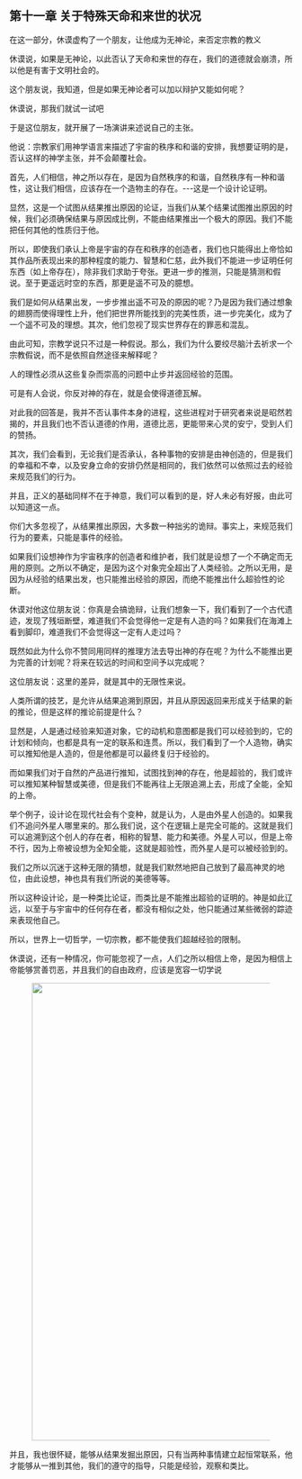 <h2>第十一章 关于特殊天命和来世的状况</h2><p data-pid="XMT7TuI7">在这一部分，休谟虚构了一个朋友，让他成为无神论，来否定宗教的教义</p><p data-pid="d2b8BtTK">休谟说，如果是无神论，以此否认了天命和来世的存在，我们的道德就会崩溃，所以他是有害于文明社会的。</p><p data-pid="66NnKnWt">这个朋友说，我知道，但是如果无神论者可以加以辩护又能如何呢？</p><p data-pid="PeWD9GSi">休谟说，那我们就试一试吧</p><p data-pid="jEmkVBZL">于是这位朋友，就开展了一场演讲来述说自己的主张。</p><p data-pid="bBp39z23">他说：宗教家们用神学语言来描述了宇宙的秩序和和谐的安排，我想要证明的是，否认这样的神学主张，并不会颠覆社会。</p><p data-pid="7ghBqL6C">首先，人们相信，神之所以存在，是因为自然秩序的和谐，自然秩序有一种和谐性，这让我们相信，应该存在一个造物主的存在。---这是一个设计论证明。</p><p data-pid="uN80nTX5">显然，这是一个试图从结果推出原因的论证，当我们从某个结果试图推出原因的时候，我们必须确保结果与原因成比例，不能由结果推出一个极大的原因。我们不能把任何其他的性质归于他。</p><p data-pid="JQNMJYuT">所以，即使我们承认上帝是宇宙的存在和秩序的创造者，我们也只能得出上帝恰如其作品所表现出来的那种程度的能力、智慧和仁慈，此外我们不能进一步证明任何东西（如上帝存在），除非我们求助于夸张。更进一步的推测，只能是猜测和假说。至于更遥远时空的东西，那更是遥不可及的臆想。</p><p data-pid="nhRVKW8Z">我们是如何从结果出发，一步步推出遥不可及的原因的呢？乃是因为我们通过想象的翅膀而使得理性上升，他们把世界所能找到的完美性质，进一步完美化，成为了一个遥不可及的理想。其次，他们忽视了现实世界存在的罪恶和混乱。</p><p data-pid="p3KQsdU4">由此可知，宗教学说只不过是一种假说。那么，我们为什么要绞尽脑汁去祈求一个宗教假说，而不是依照自然途径来解释呢？</p><p data-pid="kj1Adn6W">人的理性必须从这些复杂而崇高的问题中止步并返回经验的范围。</p><p data-pid="XwTblugj">可是有人会说，你反对神的存在，就是会使得道德瓦解。</p><p data-pid="ccjjKfXO">对此我的回答是，我并不否认事件本身的进程，这些进程对于研究者来说是昭然若揭的，并且我们也不否认道德的作用，道德比恶，更能带来心灵的安宁，受到人们的赞扬。</p><p data-pid="IvUaQjKH">其次，我们会看到，无论我们是否承认，各种事物的安排是由神创造的，但是我们的幸福和不幸，以及安身立命的安排仍然是相同的，我们依然可以依照过去的经验来规范我们的行为。</p><p data-pid="iFu64Q9J">并且，正义的基础同样不在于神意，我们可以看到的是，好人未必有好报，由此可以知道这一点。</p><p data-pid="ie7XoXGJ">你们大多忽视了，从结果推出原因，大多数一种拙劣的诡辩。事实上，来规范我们行为的要素，只能是事件的经验。</p><p data-pid="ssuuzuLM">如果我们设想神作为宇宙秩序的创造者和维护者，我们就是设想了一个不确定而无用的原则。之所以不确定，是因为这个对象完全超出了人类经验。之所以无用，是因为从经验的结果出发，也只能推出经验的原因，而绝不能推出什么超验性的论断。</p><p data-pid="mhy4Ry_V">休谟对他这位朋友说：你真是会搞诡辩，让我们想象一下，我们看到了一个古代遗迹，发现了残垣断壁，难道我们不会觉得他一定是有人造的吗？如果我们在海滩上看到脚印，难道我们不会觉得这一定有人走过吗？</p><p data-pid="xBrAsNRr">既然如此为什么你不赞同用同样的推理方法去导出神的存在呢？为什么不能推出更为完善的计划呢？将来在较远的时间和空间予以完成呢？</p><p data-pid="MdSY3nkG">这位朋友说：这里的差异，就是其中的无限性来说。</p><p data-pid="G2l5K44t">人类所谓的技艺，是允许从结果追溯到原因，并且从原因返回来形成关于结果的新的推论，但是这样的推论前提是什么？</p><p data-pid="7IFdpm9v">显然是，人是通过经验来知道对象，它的动机和意图都是我们可以经验到的，它的计划和倾向，也都是具有一定的联系和连贯。所以，我们看到了一个人造物，确实可以推知他是人造的，但是他都是可以最终复归于经验的。</p><p data-pid="qwBDZ34U">而如果我们对于自然的产品进行推知，试图找到神的存在，他是超验的，我们或许可以推知某种智慧或美德，但是我们不能再往上无限追溯上去，形成了全能，全知的上帝。</p><p data-pid="1nHZ3RM2">举个例子，设计论在现代社会有个变种，就是认为，人是由外星人创造的。如果我们不追问外星人哪里来的。那么我们说，这个在逻辑上是完全可能的。这就是我们可以追溯到这个创人的存在者，相称的智慧、能力和美德。外星人可以，但是上帝不行，因为上帝被设想为全知全能，这就是超验性，而外星人是可以被经验到的。</p><p data-pid="25-n6iP0">我们之所以沉迷于这种无限的猜想，就是我们默然地把自己放到了最高神灵的地位，由此设想，神也具有我们所说的美德等等。</p><p data-pid="b3vvBRxY">所以这种设计论，是一种类比论证，而类比是不能推出超验的证明的。神是如此辽远，以至于与宇宙中的任何存在者，都没有相似之处，他只能通过某些微弱的踪迹来表现他自己。</p><p data-pid="grL03uF0">所以，世界上一切哲学，一切宗教，都不能使我们超越经验的限制。</p><p data-pid="wmGxHVW4">休谟说，还有一种情况，你可能忽视了一点，人们之所以相信上帝，是因为相信上帝能够赏善罚恶，并且我们的自由政府，应该是宽容一切学说</p><figure data-size="normal"><img src="https://pic2.zhimg.com/v2-b7b0d08f237703fa5e41817cdf9e6fb9_b.jpg" data-caption="" data-size="normal" data-rawwidth="813" data-rawheight="334" class="origin_image zh-lightbox-thumb" width="813" data-original="https://pic2.zhimg.com/v2-b7b0d08f237703fa5e41817cdf9e6fb9_r.jpg" data-original-token="v2-4a44e0135dc2f09a990af793a3eeca29"/></figure><p data-pid="GLxoFEGy">并且，我也很怀疑，能够从结果发掘出原因，只有当两种事情建立起恒常联系，他才能够从一推到其他，我们的遵守的指导，只能是经验，观察和类比。</p><p></p><p></p><p></p>